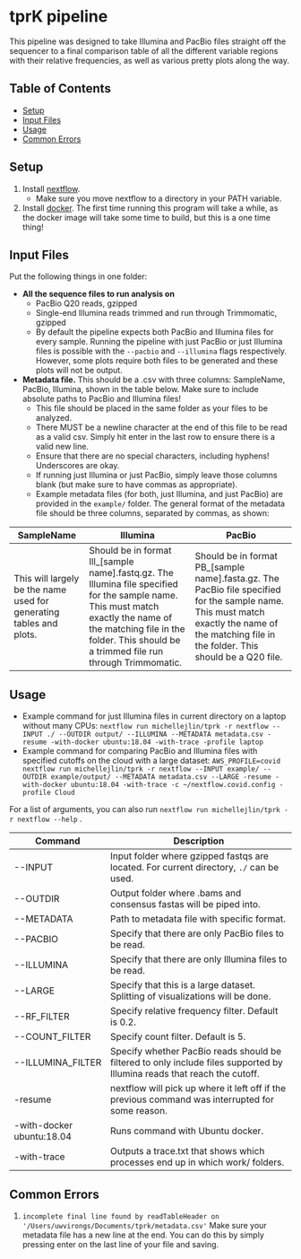 # tprK pipeline
This pipeline was designed to take Illumina and PacBio files straight off the sequencer to a final comparison table of all the different variable regions with their relative frequencies, as well as various pretty plots along the way.

## Table of Contents
* [Setup](#Setup)
* [Input Files](#Input-Files)
* [Usage](#Usage)
* [Common Errors](#Common-Errors)

## Setup

1. Install [nextflow](https://www.nextflow.io/docs/latest/getstarted.html#installation).
   - Make sure you move nextflow to a directory in your PATH variable.
2. Install [docker](https://docs.docker.com/get-docker/). The first time running this program will take a while, as the docker image will take some time to build, but this is a one time thing!


## Input Files
Put the following things in one folder:
- **All the sequence files to run analysis on**
    - PacBio Q20 reads, gzipped
    - Single-end Illumina reads trimmed and run through Trimmomatic, gzipped
    - By default the pipeline expects both PacBio and Illumina files for every sample. Running the pipeline with just PacBio or just Illumina files is possible with the `--pacbio` and `--illumina` flags respectively. However, some plots require both files to be generated and these plots will not be output.
- **Metadata file.** This should be a .csv with three columns: SampleName, PacBio, Illumina, shown in the table below. Make sure to include absolute paths to PacBio and Illumina files!
    - This file should be placed in the same folder as your files to be analyzed.
    - There MUST be a newline character at the end of this file to be read as a valid csv. Simply hit enter in the last row to ensure there is a valid new line.
    - Ensure that there are no special characters, including hyphens! Underscores are okay.
    - If running just Illumina or just PacBio, simply leave those columns blank (but make sure to have commas as appropriate).
    - Example metadata files (for both, just Illumina, and just PacBio) are provided in the `example/` folder. The general format of the metadata file should be three columns, separated by commas, as shown:

| SampleName  | Illumina  | PacBio |
| ------------- | ------------- | ------------- |
| This will largely be the name used for generating tables and plots. | Should be in format Ill_[sample name].fastq.gz. The Illumina file specified for the sample name. This must match exactly the name of the matching file in the folder. This should be a trimmed file run through Trimmomatic. | Should be in format PB_[sample name].fasta.gz. The PacBio file specified for the sample name. This must match exactly the name of the matching file in the folder. This should be a Q20 file.  | 

## Usage
- Example command for just Illumina files in current directory on a laptop without many CPUs: ```nextflow run michellejlin/tprk -r nextflow --INPUT ./ --OUTDIR output/ --ILLUMINA --METADATA metadata.csv -resume -with-docker ubuntu:18.04 -with-trace -profile laptop```
- Example command for comparing PacBio and Illumina files with specified cutoffs on the cloud with a large dataset: ```AWS_PROFILE=covid nextflow run michellejlin/tprk -r nextflow --INPUT example/ --OUTDIR example/output/ --METADATA metadata.csv --LARGE -resume -with-docker ubuntu:18.04 -with-trace -c ~/nextflow.covid.config -profile Cloud```

For a list of arguments, you can also run ```nextflow run michellejlin/tprk -r nextflow --help``` .

| Command  | Description |
| ---      | ---         | 
| --INPUT  | Input folder where gzipped fastqs are located. For current  directory, `./` can be used.
| --OUTDIR | Output folder where .bams and consensus fastas will be piped into.
| --METADATA | Path to metadata file with specific format. 
| --PACBIO | Specify that there are only PacBio files to be read.
| --ILLUMINA | Specify that there are only Illumina files to be read.
| --LARGE | Specify that this is a large dataset. Splitting of visualizations will be done.
|--RF_FILTER | Specify relative frequency filter. Default is 0.2.
|--COUNT_FILTER | Specify count filter. Default is 5.
|--ILLUMINA_FILTER | Specify whether PacBio reads should be filtered to only include files supported by Illumina reads that reach the cutoff.
| -resume  | nextflow will pick up where it left off if the previous command was interrupted for some reason.
| -with-docker ubuntu:18.04 | Runs command with Ubuntu docker.
| -with-trace | Outputs a trace.txt that shows which processes end up in which work/ folders. 

## Common Errors
1. `incomplete final line found by readTableHeader on '/Users/uwvirongs/Documents/tprk/metadata.csv'`
   Make sure your metadata file has a new line at the end. You can do this by simply pressing enter on the last line of your file and saving. 
